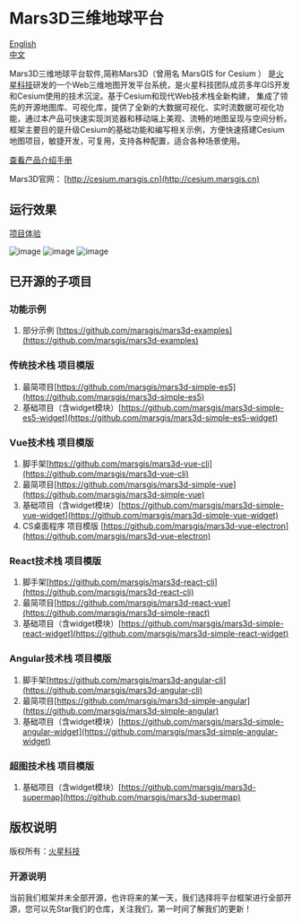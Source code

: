 # Mars3D三维地球平台

 [English](README-EN.md)   
 [中文](README.md)

Mars3D三维地球平台软件,简称Mars3D（曾用名 MarsGIS for Cesium ） 是[火星科技](http://www.marsgis.cn/)研发的一个Web三维地图开发平台系统，是火星科技团队成员多年GIS开发和Cesium使用的技术沉淀。基于Cesium和现代Web技术栈全新构建， 集成了领先的开源地图库、可视化库，提供了全新的大数据可视化、实时流数据可视化功能，通过本产品可快速实现浏览器和移动端上美观、流畅的地图呈现与空间分析。 框架主要目的是升级Cesium的基础功能和编写相关示例，方便快速搭建Cesium地图项目，敏捷开发，可复用，支持各种配置，适合各种场景使用。

  [查看产品介绍手册](http://cesium.marsgis.cn/docs/file/cpjs.pdf)
 
 Mars3D官网： [http://cesium.marsgis.cn](http://cesium.marsgis.cn)



## 运行效果 

 [项目体验](http://cesium.marsgis.cn/project.html)

 ![image](http://cesium.marsgis.cn/docs/img/project/1.jpg)
 ![image](http://cesium.marsgis.cn/docs/img/project/3.jpg)
 ![image](http://cesium.marsgis.cn/docs/img/project/4.jpg)

 
## 已开源的子项目 

### 功能示例
1. 部分示例 [https://github.com/marsgis/mars3d-examples](https://github.com/marsgis/mars3d-examples)

### 传统技术栈 项目模版
1. 最简项目[https://github.com/marsgis/mars3d-simple-es5](https://github.com/marsgis/mars3d-simple-es5)
2. 基础项目（含widget模块）[https://github.com/marsgis/mars3d-simple-es5-widget](https://github.com/marsgis/mars3d-simple-es5-widget)

### Vue技术栈 项目模版
1. 脚手架[https://github.com/marsgis/mars3d-vue-cli](https://github.com/marsgis/mars3d-vue-cli)
2. 最简项目[https://github.com/marsgis/mars3d-simple-vue](https://github.com/marsgis/mars3d-simple-vue)
3. 基础项目（含widget模块）[https://github.com/marsgis/mars3d-simple-vue-widget](https://github.com/marsgis/mars3d-simple-vue-widget)
4. CS桌面程序 项目模版 [https://github.com/marsgis/mars3d-vue-electron](https://github.com/marsgis/mars3d-vue-electron)

 
### React技术栈 项目模版
1. 脚手架[https://github.com/marsgis/mars3d-react-cli](https://github.com/marsgis/mars3d-react-cli)
2. 最简项目[https://github.com/marsgis/mars3d-react-vue](https://github.com/marsgis/mars3d-simple-react)
3. 基础项目（含widget模块）[https://github.com/marsgis/mars3d-simple-react-widget](https://github.com/marsgis/mars3d-simple-react-widget)
 
### Angular技术栈 项目模版
1. 脚手架[https://github.com/marsgis/mars3d-angular-cli](https://github.com/marsgis/mars3d-angular-cli)
2. 最简项目[https://github.com/marsgis/mars3d-simple-angular](https://github.com/marsgis/mars3d-simple-angular)
3. 基础项目（含widget模块）[https://github.com/marsgis/mars3d-simple-angular-widget](https://github.com/marsgis/mars3d-simple-angular-widget)
 

### 超图技术栈 项目模版
1. 基础项目（含widget模块）[https://github.com/marsgis/mars3d-supermap](https://github.com/marsgis/mars3d-supermap)


## 版权说明
版权所有：[火星科技](http://www.marsgis.cn/)

### 开源说明
当前我们框架并未全部开源，也许将来的某一天，我们选择将平台框架进行全部开源，您可以先Star我们的仓库，关注我们，第一时间了解我们的更新！

